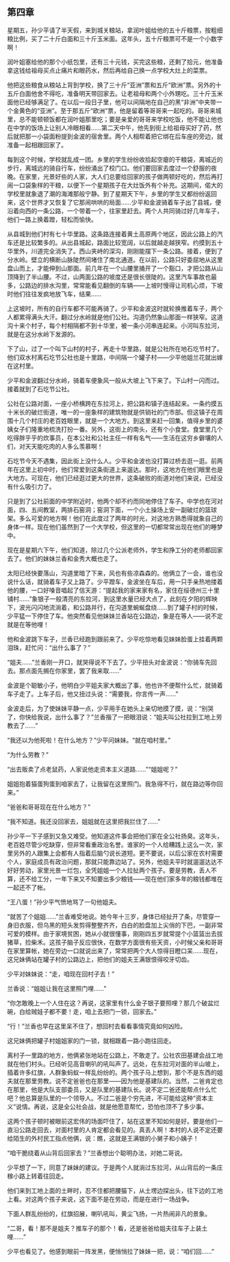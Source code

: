## 第四章

  星期五，孙少平请了半天假，来到城关粮站，拿润叶姐给他的五十斤粮票，按粗细粮比例，买了二十斤白面和三十斤玉米面。这年头，五十斤粮票可不是一个小数字啊！

  润叶姐塞给他的那个小纸包里，还有三十元钱，买完这些粮，还剩了拾元，他准备拿这钱给祖母买点止痛片和眼药水，然后再给自己换一点学校大灶上的菜票。

  他把这些粮食从粮站上背到学校，换了三十斤“亚洲”票和五斤“欧洲”票。另外的十五斤白面他舍不得吃，准备明天带回家去。让老祖母和两个小外甥吃。三十斤玉米面他已经够满足了。在以后一段日子里，他可以间隔地在自己的黑“非洲”中夹带一个金黄色的“亚洲”。至于那五斤“欧洲”票，他是留着等哥哥来一起吃的。哥哥来城里，总不能顿顿饭都在润叶姐那里吃；要是亲爱的哥哥来学校吃饭，他不能让他也在中学的饭场上让别人冷眼相看……第二天中午，他先到街上给祖母买好了药，然后就把那一小袋面粉提到金波的宿舍里。两个人相帮着把它绑在后车座的旁边，就准备一起相跟回家了。

  每到这个时候，学校就乱成一团。乡里的学生纷纷收拾起空瘪的干粮袋，离城近的步行，离城远的骑自行车，纷纷涌出了校门口。他们要回家去度过一个舒服的夜晚。在家里，光景好些的人家，大人们总要给回家的孩子做两顿好吃的，然后再打闹一口袋象样的干粮，以便下一个星期孩子在大灶饭外有个补充。这期间，偌大的学校里就象退了潮的海滩那般宁静。到了星期天下午，乡里的学生又都纷纷返回来，这个世界才又恢复了它那闹哄哄的局面……少平和金波骑着车子出了县城，便沿着向西的一条公路，一个带着一个，往家里赶去。两个人共同骑过好几年车子，他们一路上换着蹬，轻松而愉快。

  从县城到他们村有七十华里路。这条路连接着黄土高原两个地区，因此公路上的汽车还是比较繁多的。从出县城起，路面比较宽阔，以后就越走越狭窄。约摸到五十华里外，川道完全消失了。西山夹峙的深沟，刚刚能摆下一条公路。接着，便到了分水岭。壁立的横断山脉陡然间堵住了南北通道。在以前，公路只好委屈地从这里盘山而上，才能伸到山那面。前几年在一个山腰里捅开了一个豁口，才把公路从山顶降到了半山腰。不过，山两面公路的坡度还是很长很陡的。这里汽车事故也最多，公路边的排水沟里，常常能看见翻倒的车辆——上坡时慢得让司机心烦，下坡时他们往往发疯地放飞车，结果……

  上这坡时，所有的自行车都不可能再骑了。少平和金波这时就轮换推着车子，两个人都累得满头大汗。翻过分水岭就是他们公社。沟道仍然象山那面一样狭窄。这道沟十来个村子，每个村相隔都不到十华里，被一条小河串连起来。小河叫东拉河，就是在这分水岭下发源的。

  下了山，过了一个叫下山村的村子，再走十华里路，就是公社所在地石圪节村了。他们双水村离石圪节公社也是十里路，中间隔一个罐子村——少平他姐兰花就出嫁在这村里。

  少平和金波翻过分水岭，骑着车便象风一般从大坡上飞下来了。下山村一闪而过。接着就到了石圪节公社。

  公社在公路对面，一座小桥横跨在东拉河上，把公路和镇子连结起来。一条约摸五十米长的破烂街道，唯一的一座象样的建筑物就是供销社的门市部。但这镇子在周围十几个村庄的老百姓眼里，就是一个大地方。到这里来赶一回集，值得乡里的婆姨女子们隆重地梳洗打扮一番。另外，这街上的南头，还有个小食堂。食堂里几个吃得胖乎乎的炊事员，在本公社和公社主任一样有名气——生活在这穷乡僻壤的人们，对天天能吃肉的人多么羡慕啊！

  石圪节今天不遇集，因此街上没什么人。少平和金波也没打算过桥去逛一逛。前两年在这里上初中时，他们常爱到这条街道上来遛达。那时，这地方在他们眼里也是大地方。可现在，他们已经逛过更大的世界，这条破败的街道对他们来说，已经没有什么吸引力了。

  只是到了公社前面的中学附近时，他两个却不约而同地停住了车子。中学也在河对面，四、五间教室，两排石窑洞；窑洞下面，一个小土操场上安一副破烂的篮球架。多么可爱的地方啊！他们在此度过了两年的时光，对这地方熟悉得就象自己的身体一样。现在他们虽然到了一个大学校，但这里的一切都常常出现在他们的睡梦中。

  现在是星期六下午，他们知道，除过几个公派老师外，学生和挣工分的老师都回家去了。他们的妹妹兰香和金秀大概也走了。

  太阳已经快要落山，沟道里暗了下来，风也有些凉森森的。他俩立了一会，谁也没说什么话，就骑着车子又上路了。少平蹬车，金波坐在车后，用一只手亲热地搂着他的腰，一口好嗓音唱起了信天游：“提起我的家来家有名，家住在绥德州三十里铺村……”象银子一般清亮的东拉河，到这里水量已经大点了，此刻在夕阳的辉映下，波光闪闪地流淌着，和公路并行，在沟道里蜿蜒盘绕……到了罐子村的时候，少平猛一下停住了车。他突然看见他妹妹兰香站在公路边，象是在等人——说不定就是在等他哩！

  他和金波跳下车子，兰香已经跑到跟前来了。少平吃惊地看见妹妹脸蛋上挂着两颗泪珠，赶忙问：“出什么事了？”

  “姐夫……”兰香刚一开口，就哭得说不下去了。少平扭头对金波说：“你骑车先回去。那点面先搁在你家里，罢了我来取……”

  金波是个聪敏小子，他明白少平姐夫家大概出了事，他也许不便帮什么忙，就骑着车子走了。上车子后，他又扭过头说：“需要我，你言传一声……”

  金波走后，为了使妹妹平静一点，少平用手在她头上亲切地摸了摸，说：“别哭了，你快给我说，出什么事了？”兰香揩了一把眼泪说：“姐夫叫公社拉到工地上劳教去了……”

  “我还以为他死啦！在什么地方？”少平问妹妹。“就在咱村里。”

  “为什么劳教？”

  “出去贩卖了点老鼠药，人家说他走资本主义道路……”“姐姐呢？”

  姐姐抱着猫蛋狗蛋到咱家去了，让我留在这里照门。我急得不行，就在路边等你回来。”

  “爸爸和哥哥现在在什么地方？”

  “我不知道。我还没回家去，姐姐就在这里把我拦住了……”

  孙少平一下子感到又急又难受。他知道这件事会把他们家在全公社扬臭。这年头，老百姓尽管少吃缺穿，但非常看重政治名誉。谁家的一个人给糟践上这么一次，家里另外的人跟集上会都有人指着后脑勺说长道短。更不要说，以后公家在农村需要个人，家庭成员有政治问题，那就只能靠边站了。另外，他姐夫平时就遛遛达达不好好劳动，家里光景一烂包，全凭姐姐一个人拉扯两个孩子。要是劳教，丢人不算，还不给工分，一年下来又不知要出多少粮钱——现在他们家多年的粮钱都堆在一起还不了帐。

  “王八蛋！”孙少平气愤地骂了一句他姐夫。

  “就苦了个姐姐……”兰香难受地说。她今年十三岁，身体已经扯开了条，尽管穿一身旧衣服，但乌黑的短头发剪得整整齐齐，白白的脸盘加上尖俏的下巴，一副非常可爱的模样。由于家境贫困，她从小就很懂事，刚刚四五岁就常提个小篮篮出去拔猪草，捡柴禾。这孩子脑子反应很快，在数学方面很有些天资，小时候父亲和哥哥在家里算帐，她在旁边一口就说出来了，常常把两个大人惊得目瞪口呆……现在，这兄妹俩站在罐子村的公路边上，把他们的姐夫王满银恨得咬牙切齿。

  少平对妹妹说：“走，咱现在回村子去！”

  兰香说：“姐姐让我在这里照门哩……”

  “你怎敢晚上一个人住在这？再说，这家里有什么金子银子要照哩？那几个破盆烂碗，白给贼娃子都不要！走，咱上去把门一锁，回家去。”

  “行！”兰香也早在这里呆不住了，想回村去看看事情究竟如何凶险。

  这兄妹俩把罐子村姐姐家的门一锁，就相跟着一路小跑往回走。

  离村子一里路的地方，他俩紧张地站在公路上，不敢走了。公社农田基建会战工地就在他们村头。已经听见高音喇叭的吼叫声了。远处，在东拉河对面的半山坡上，插着许多红旗，人群象蚂蚁一样乱纷纷的。两个孩子马上想到，那个不是东西的姐夫就在那里劳教。说不定爸爸也在那里——因为他是基建队的。当然，二爸肯定也在那里，他是大队支部委员，又是队里的基建队长。说不定二爸还能帮点什么忙吧？他总算是队里的一个领导人。不过二爸是个穷先进，不可能给这种“资本主义”说情。再说，这是全公社会战，就是他愿意帮忙，恐怕也顶不了多少事。

  这两个孩子顿时被眼前这宏伟的场面吓住了，站在这里不知如何是好。要是他们一直沿公路走回去，对面村里的人肯定都会看见的。真丢人啊！本村的人说不定还要给陌生的外村民工指点他俩，说：瞧，这就是王满银的小舅子和小姨子！

  “咱干脆绕着从山背后回家去？”兰香想出个聪明办法，对她二哥说。

  少平想了一下，同意了妹妹的建议。于是两个人就淌过东拉河，从山背后的一条庄稼小路上转着往回走。

  他们来到工地上面的土畔时，忍不住都把腰猫下，从土塄边探出头，往下边的工地上看。对这两个孩子来说，这下面不是在劳动，而是在进行一场战争。

  下面人群乱纷纷的，红旗招展，喇叭吼叫，黄尘飞扬，一片热闹非凡的景象。

  “二哥，看！那不是姐夫？推车子的那个！看，还是爸爸给姐夫往车子上装土哩……”

  少平也看见了。他感到眼前一阵发黑，便悄悄拉了妹妹一把，说：“咱们回……”